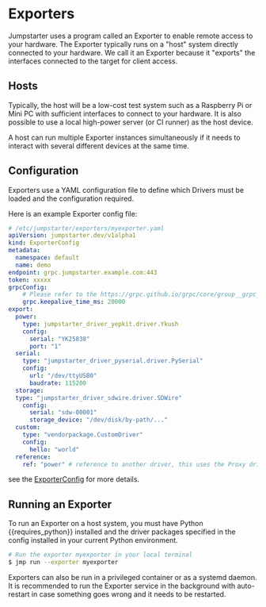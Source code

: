 # Exporters

Jumpstarter uses a program called an Exporter to enable remote access to your
hardware. The Exporter typically runs on a "host" system directly connected
to your hardware. We call it an Exporter because it "exports" the interfaces
connected to the target for client access.

## Hosts

Typically, the host will be a low-cost test system such as a Raspberry Pi
or Mini PC with sufficient interfaces to connect to your hardware. It is also
possible to use a local high-power server (or CI runner) as the host device.

A host can run multiple Exporter instances simultaneously if it needs to interact
with several different devices at the same time.

## Configuration

Exporters use a YAML configuration file to define which Drivers must be loaded
and the configuration required.

Here is an example Exporter config file:

```yaml
# /etc/jumpstarter/exporters/myexporter.yaml
apiVersion: jumpstarter.dev/v1alpha1
kind: ExporterConfig
metadata:
  namespace: default
  name: demo
endpoint: grpc.jumpstarter.example.com:443
token: xxxxx
grpcConfig:
    # Please refer to the https://grpc.github.io/grpc/core/group__grpc__arg__keys.html documentation
    grpc.keepalive_time_ms: 20000
export:
  power:
    type: jumpstarter_driver_yepkit.driver.Ykush
    config:
      serial: "YK25838"
      port: "1"
  serial:
    type: "jumpstarter_driver_pyserial.driver.PySerial"
    config:
      url: "/dev/ttyUSB0"
      baudrate: 115200
  storage:
  type: "jumpstarter_driver_sdwire.driver.SDWire"
    config:
      serial: "sdw-00001"
      storage_device: "/dev/disk/by-path/..."
  custom:
    type: "vendorpackage.CustomDriver"
    config:
      hello: "world"
  reference:
    ref: "power" # reference to another driver, this uses the Proxy driver
```

see the [ExporterConfig](../api-reference/exporters/exporterconfig.md) for more details.
## Running an Exporter

To run an Exporter on a host system, you must have Python {{requires_python}} installed
and the driver packages specified in the config installed in your current Python
environment.

```bash
# Run the exporter myexporter in your local terminal
$ jmp run --exporter myexporter
```

Exporters can also be run in a privileged container or as a systemd daemon. It is
recommended to run the Exporter service in the background with auto-restart
in case something goes wrong and it needs to be restarted.
